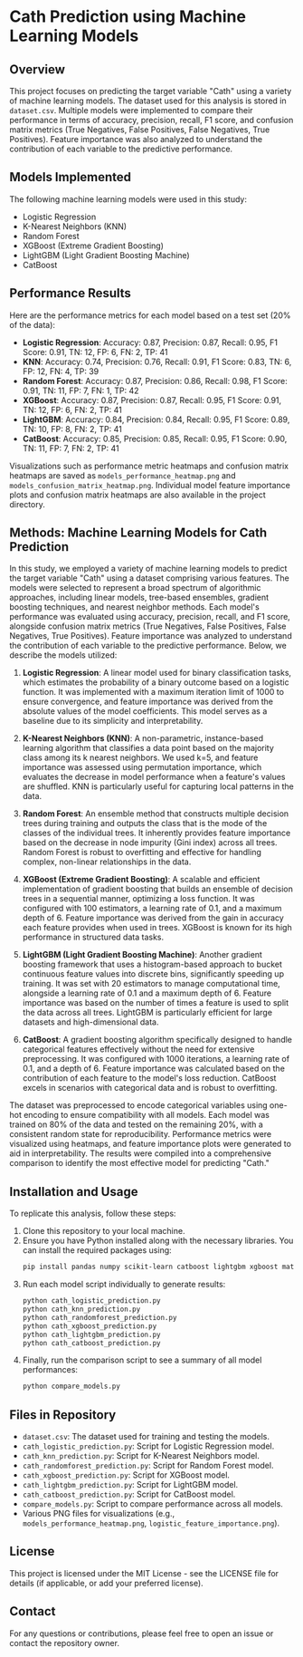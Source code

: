 # Cath Prediction using Machine Learning Models

## Overview
This project focuses on predicting the target variable "Cath" using a variety of machine learning models. The dataset used for this analysis is stored in `dataset.csv`. Multiple models were implemented to compare their performance in terms of accuracy, precision, recall, F1 score, and confusion matrix metrics (True Negatives, False Positives, False Negatives, True Positives). Feature importance was also analyzed to understand the contribution of each variable to the predictive performance.

## Models Implemented
The following machine learning models were used in this study:
- Logistic Regression
- K-Nearest Neighbors (KNN)
- Random Forest
- XGBoost (Extreme Gradient Boosting)
- LightGBM (Light Gradient Boosting Machine)
- CatBoost

## Performance Results
Here are the performance metrics for each model based on a test set (20% of the data):
- **Logistic Regression**: Accuracy: 0.87, Precision: 0.87, Recall: 0.95, F1 Score: 0.91, TN: 12, FP: 6, FN: 2, TP: 41
- **KNN**: Accuracy: 0.74, Precision: 0.76, Recall: 0.91, F1 Score: 0.83, TN: 6, FP: 12, FN: 4, TP: 39
- **Random Forest**: Accuracy: 0.87, Precision: 0.86, Recall: 0.98, F1 Score: 0.91, TN: 11, FP: 7, FN: 1, TP: 42
- **XGBoost**: Accuracy: 0.87, Precision: 0.87, Recall: 0.95, F1 Score: 0.91, TN: 12, FP: 6, FN: 2, TP: 41
- **LightGBM**: Accuracy: 0.84, Precision: 0.84, Recall: 0.95, F1 Score: 0.89, TN: 10, FP: 8, FN: 2, TP: 41
- **CatBoost**: Accuracy: 0.85, Precision: 0.85, Recall: 0.95, F1 Score: 0.90, TN: 11, FP: 7, FN: 2, TP: 41

Visualizations such as performance metric heatmaps and confusion matrix heatmaps are saved as `models_performance_heatmap.png` and `models_confusion_matrix_heatmap.png`. Individual model feature importance plots and confusion matrix heatmaps are also available in the project directory.

## Methods: Machine Learning Models for Cath Prediction
In this study, we employed a variety of machine learning models to predict the target variable "Cath" using a dataset comprising various features. The models were selected to represent a broad spectrum of algorithmic approaches, including linear models, tree-based ensembles, gradient boosting techniques, and nearest neighbor methods. Each model's performance was evaluated using accuracy, precision, recall, and F1 score, alongside confusion matrix metrics (True Negatives, False Positives, False Negatives, True Positives). Feature importance was analyzed to understand the contribution of each variable to the predictive performance. Below, we describe the models utilized:

1. **Logistic Regression**: A linear model used for binary classification tasks, which estimates the probability of a binary outcome based on a logistic function. It was implemented with a maximum iteration limit of 1000 to ensure convergence, and feature importance was derived from the absolute values of the model coefficients. This model serves as a baseline due to its simplicity and interpretability.

2. **K-Nearest Neighbors (KNN)**: A non-parametric, instance-based learning algorithm that classifies a data point based on the majority class among its k nearest neighbors. We used k=5, and feature importance was assessed using permutation importance, which evaluates the decrease in model performance when a feature's values are shuffled. KNN is particularly useful for capturing local patterns in the data.

3. **Random Forest**: An ensemble method that constructs multiple decision trees during training and outputs the class that is the mode of the classes of the individual trees. It inherently provides feature importance based on the decrease in node impurity (Gini index) across all trees. Random Forest is robust to overfitting and effective for handling complex, non-linear relationships in the data.

4. **XGBoost (Extreme Gradient Boosting)**: A scalable and efficient implementation of gradient boosting that builds an ensemble of decision trees in a sequential manner, optimizing a loss function. It was configured with 100 estimators, a learning rate of 0.1, and a maximum depth of 6. Feature importance was derived from the gain in accuracy each feature provides when used in trees. XGBoost is known for its high performance in structured data tasks.

5. **LightGBM (Light Gradient Boosting Machine)**: Another gradient boosting framework that uses a histogram-based approach to bucket continuous feature values into discrete bins, significantly speeding up training. It was set with 20 estimators to manage computational time, alongside a learning rate of 0.1 and a maximum depth of 6. Feature importance was based on the number of times a feature is used to split the data across all trees. LightGBM is particularly efficient for large datasets and high-dimensional data.

6. **CatBoost**: A gradient boosting algorithm specifically designed to handle categorical features effectively without the need for extensive preprocessing. It was configured with 1000 iterations, a learning rate of 0.1, and a depth of 6. Feature importance was calculated based on the contribution of each feature to the model's loss reduction. CatBoost excels in scenarios with categorical data and is robust to overfitting.

The dataset was preprocessed to encode categorical variables using one-hot encoding to ensure compatibility with all models. Each model was trained on 80% of the data and tested on the remaining 20%, with a consistent random state for reproducibility. Performance metrics were visualized using heatmaps, and feature importance plots were generated to aid in interpretability. The results were compiled into a comprehensive comparison to identify the most effective model for predicting "Cath."

## Installation and Usage
To replicate this analysis, follow these steps:
1. Clone this repository to your local machine.
2. Ensure you have Python installed along with the necessary libraries. You can install the required packages using:
   ```bash
   pip install pandas numpy scikit-learn catboost lightgbm xgboost matplotlib seaborn
   ```
3. Run each model script individually to generate results:
   ```bash
   python cath_logistic_prediction.py
   python cath_knn_prediction.py
   python cath_randomforest_prediction.py
   python cath_xgboost_prediction.py
   python cath_lightgbm_prediction.py
   python cath_catboost_prediction.py
   ```
4. Finally, run the comparison script to see a summary of all model performances:
   ```bash
   python compare_models.py
   ```

## Files in Repository
- `dataset.csv`: The dataset used for training and testing the models.
- `cath_logistic_prediction.py`: Script for Logistic Regression model.
- `cath_knn_prediction.py`: Script for K-Nearest Neighbors model.
- `cath_randomforest_prediction.py`: Script for Random Forest model.
- `cath_xgboost_prediction.py`: Script for XGBoost model.
- `cath_lightgbm_prediction.py`: Script for LightGBM model.
- `cath_catboost_prediction.py`: Script for CatBoost model.
- `compare_models.py`: Script to compare performance across all models.
- Various PNG files for visualizations (e.g., `models_performance_heatmap.png`, `logistic_feature_importance.png`).

## License
This project is licensed under the MIT License - see the LICENSE file for details (if applicable, or add your preferred license).

## Contact
For any questions or contributions, please feel free to open an issue or contact the repository owner. 